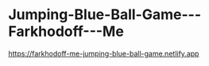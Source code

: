 # Jumping-Blue-Ball-Game---Farkhodoff---Me
https://farkhodoff-me-jumping-blue-ball-game.netlify.app
